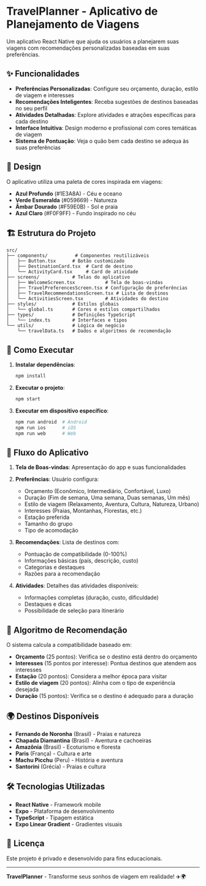 # TravelPlanner - Aplicativo de Planejamento de Viagens

Um aplicativo React Native que ajuda os usuários a planejarem suas viagens com recomendações personalizadas baseadas em suas preferências.

## ✨ Funcionalidades

- **Preferências Personalizadas**: Configure seu orçamento, duração, estilo de viagem e interesses
- **Recomendações Inteligentes**: Receba sugestões de destinos baseadas no seu perfil
- **Atividades Detalhadas**: Explore atividades e atrações específicas para cada destino
- **Interface Intuitiva**: Design moderno e profissional com cores temáticas de viagem
- **Sistema de Pontuação**: Veja o quão bem cada destino se adequa às suas preferências

## 🎨 Design

O aplicativo utiliza uma paleta de cores inspirada em viagens:

- **Azul Profundo** (#1E3A8A) - Céu e oceano
- **Verde Esmeralda** (#059669) - Natureza
- **Âmbar Dourado** (#F59E0B) - Sol e praia
- **Azul Claro** (#F0F9FF) - Fundo inspirado no céu

## 🏗️ Estrutura do Projeto

```
src/
├── components/          # Componentes reutilizáveis
│   ├── Button.tsx      # Botão customizado
│   ├── DestinationCard.tsx  # Card de destino
│   └── ActivityCard.tsx     # Card de atividade
├── screens/            # Telas do aplicativo
│   ├── WelcomeScreen.tsx           # Tela de boas-vindas
│   ├── TravelPreferencesScreen.tsx # Configuração de preferências
│   ├── TravelRecommendationsScreen.tsx # Lista de destinos
│   └── ActivitiesScreen.tsx        # Atividades do destino
├── styles/             # Estilos globais
│   └── global.ts       # Cores e estilos compartilhados
├── types/              # Definições TypeScript
│   └── index.ts        # Interfaces e tipos
└── utils/              # Lógica de negócio
    └── travelData.ts   # Dados e algoritmos de recomendação
```

## 🚀 Como Executar

1. **Instalar dependências**:

   ```bash
   npm install
   ```

2. **Executar o projeto**:

   ```bash
   npm start
   ```

3. **Executar em dispositivo específico**:
   ```bash
   npm run android  # Android
   npm run ios      # iOS
   npm run web      # Web
   ```

## 📱 Fluxo do Aplicativo

1. **Tela de Boas-vindas**: Apresentação do app e suas funcionalidades
2. **Preferências**: Usuário configura:

   - Orçamento (Econômico, Intermediário, Confortável, Luxo)
   - Duração (Fim de semana, Uma semana, Duas semanas, Um mês)
   - Estilo de viagem (Relaxamento, Aventura, Cultura, Natureza, Urbano)
   - Interesses (Praias, Montanhas, Florestas, etc.)
   - Estação preferida
   - Tamanho do grupo
   - Tipo de acomodação

3. **Recomendações**: Lista de destinos com:

   - Pontuação de compatibilidade (0-100%)
   - Informações básicas (país, descrição, custo)
   - Categorias e destaques
   - Razões para a recomendação

4. **Atividades**: Detalhes das atividades disponíveis:
   - Informações completas (duração, custo, dificuldade)
   - Destaques e dicas
   - Possibilidade de seleção para itinerário

## 🎯 Algoritmo de Recomendação

O sistema calcula a compatibilidade baseado em:

- **Orçamento** (25 pontos): Verifica se o destino está dentro do orçamento
- **Interesses** (15 pontos por interesse): Pontua destinos que atendem aos interesses
- **Estação** (20 pontos): Considera a melhor época para visitar
- **Estilo de viagem** (20 pontos): Alinha com o tipo de experiência desejada
- **Duração** (15 pontos): Verifica se o destino é adequado para a duração

## 🌍 Destinos Disponíveis

- **Fernando de Noronha** (Brasil) - Praias e natureza
- **Chapada Diamantina** (Brasil) - Aventura e cachoeiras
- **Amazônia** (Brasil) - Ecoturismo e floresta
- **Paris** (França) - Cultura e arte
- **Machu Picchu** (Peru) - História e aventura
- **Santorini** (Grécia) - Praias e cultura

## 🛠️ Tecnologias Utilizadas

- **React Native** - Framework mobile
- **Expo** - Plataforma de desenvolvimento
- **TypeScript** - Tipagem estática
- **Expo Linear Gradient** - Gradientes visuais

## 📄 Licença

Este projeto é privado e desenvolvido para fins educacionais.

---

**TravelPlanner** - Transforme seus sonhos de viagem em realidade! ✈️🌍

